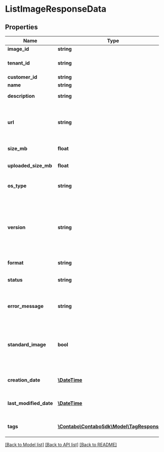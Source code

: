 # ListImageResponseData

## Properties
Name | Type | Description | Notes
------------ | ------------- | ------------- | -------------
**image_id** | **string** | Image&#x27;s id | 
**tenant_id** | **string** | Your customer tenant id | 
**customer_id** | **string** | Customer ID | 
**name** | **string** | Image Name | 
**description** | **string** | Image Description | 
**url** | **string** | URL from where the image has been downloaded / provided. | 
**size_mb** | **float** | Image Size in MB | 
**uploaded_size_mb** | **float** | Image Uploaded Size in MB | 
**os_type** | **string** | Type of operating system (OS) | 
**version** | **string** | Version number to distinguish the contents of an image. Could be the version of the operating system for example. | 
**format** | **string** | Image format | 
**status** | **string** | Image status (e.g. if image is still downloading) | 
**error_message** | **string** | Image download error message | 
**standard_image** | **bool** | Flag indicating that image is either a standard (true) or a custom image (false) | 
**creation_date** | [**\DateTime**](\DateTime.md) | The creation date time for the image | 
**last_modified_date** | [**\DateTime**](\DateTime.md) | The last modified date time for the image | 
**tags** | [**\Contabo\ContaboSdk\Model\TagResponse1[]**](TagResponse1.md) | The tags assigned to the image | 

[[Back to Model list]](../../README.md#documentation-for-models) [[Back to API list]](../../README.md#documentation-for-api-endpoints) [[Back to README]](../../README.md)


